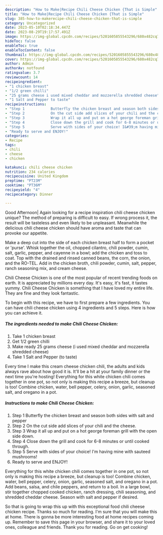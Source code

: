 ```yaml
---
description: "How to Make|Recipe Chili Cheese Chicken {That is Simple"
title: "How to Make|Recipe Chili Cheese Chicken {That is Simple"
slug: 385-how-to-makerecipe-chili-cheese-chicken-that-is-simple
category: Uncategorized
date: 2023-05-10T02:18:34.447Z
date: 2023-08-29T19:17:57.491Z
image: https://img-global.cpcdn.com/recipes/5201605855543296/680x482cq70/chili-cheese-chicken-recipe-main-photo.jpg
hideToc: false
enableToc: true
enableTocContent: false
thumbnail: https://img-global.cpcdn.com/recipes/5201605855543296/680x482cq70/chili-cheese-chicken-recipe-main-photo.jpg
cover: https://img-global.cpcdn.com/recipes/5201605855543296/680x482cq70/chili-cheese-chicken-recipe-main-photo.jpg
author: Admin
authorAv: notfound
ratingvalue: 3.7
reviewcount: 14
recipeingredient:
- "1 chicken breast"
- "1/2 green chilli"
- "25 grams cheese i used mixed cheddar and mozzerella shredded cheese"
- "1 Salt and Pepper to taste"
recipeinstructions:
- "Step 1            Butterfly the chicken breast and season both sides with salt and pepper"
- "Step 2            On the cut side add slices of your chili and the cheese."
- "Step 3            Wrap it all up and put on a hot george foreman grill with the open side down."
- "Step 4            Close down the grill and cook for 6-8 minutes or until cooked through."
- "Step 5            Serve with sides of your choice! I&#39;m having mine with sauteed mushrooms!"
- "Ready to serve and ENJOY!"
categories:
- Recipe
tags:
- chili
- cheese
- chicken

katakunci: chili cheese chicken 
nutrition: 234 calories
recipecuisine: United Kingdom
preptime: "PT23M"
cooktime: "PT36M"
recipeyield: "4"
recipecategory: Dinner

---
```



Good Afternoon| Again looking for a recipe inspiration chili cheese chicken unique? The method of preparing is difficult to easy. If wrong process it, the result will be tasteless and even likely to be unpleasant. Meanwhile the delicious chili cheese chicken should have aroma and taste that can provoke our appetite.





Make a deep cut into the side of each chicken breast half to form a pocket or &#39;purse&#39;. Whisk together the oil, chopped cilantro, chili powder, cumin, salt, garlic, pepper, and cayenne in a bowl; add the chicken and toss to coat. Top with the drained and rinsed canned beans, the corn, the onion, and the RO-TEL. Add in the chicken broth, chili powder, cumin, salt, pepper, ranch seasoning mix, and cream cheese.

Chili Cheese Chicken is one of the most popular of recent trending foods on earth. It is appreciated by millions every day. It's easy, it's fast, it tastes yummy. Chili Cheese Chicken is something that I have loved my entire life. They are fine and they look fantastic.


To begin with this recipe, we have to first prepare a few ingredients. You can have chili cheese chicken using 4 ingredients and 5 steps. Here is how you can achieve it.

<!--inarticleads1-->

##### The ingredients needed to make Chili Cheese Chicken:

1. Take 1 chicken breast
1. Get 1/2 green chilli
1. Make ready 25 grams cheese (i used mixed cheddar and mozzerella shredded cheese)
1. Take 1 Salt and Pepper (to taste)


Every time I make this cream cheese chicken chili, the adults and kids always rave about how good it is. It&#39;ll be a hit at your family dinner or the next time you&#39;re hosting! Everything for this white chicken chili comes together in one pot, so not only is making this recipe a breeze, but cleanup is too! Combine chicken, water, bell pepper, celery, onion, garlic, seasoned salt, and oregano in a pot. 

<!--inarticleads2-->

##### Instructions to make Chili Cheese Chicken:

1. Step 1            Butterfly the chicken breast and season both sides with salt and pepper
1. Step 2            On the cut side add slices of your chili and the cheese.
1. Step 3            Wrap it all up and put on a hot george foreman grill with the open side down.
1. Step 4            Close down the grill and cook for 6-8 minutes or until cooked through.
1. Step 5            Serve with sides of your choice! I&#39;m having mine with sauteed mushrooms!
1. Ready to serve and ENJOY!

Everything for this white chicken chili comes together in one pot, so not only is making this recipe a breeze, but cleanup is too! Combine chicken, water, bell pepper, celery, onion, garlic, seasoned salt, and oregano in a pot. Add beans, salsa, and chile peppers, and return to a boil. In a large bowl, stir together chopped cooked chicken, ranch dressing, chili seasoning, and shredded cheddar cheese. Season with salt and pepper if desired. 

So that is going to wrap this up with this exceptional food chili cheese chicken recipe. Thanks so much for reading. I'm sure that you will make this at home. There is gonna be more interesting food at home recipes coming up. Remember to save this page in your browser, and share it to your loved ones, colleague and friends. Thank you for reading. Go on get cooking!
